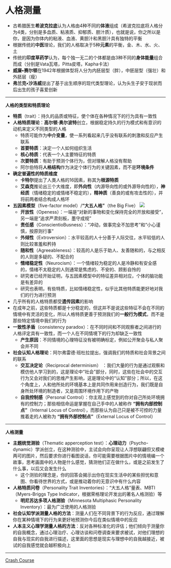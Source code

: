 # 人格测量
* 古希腊医生**希波克拉底**认为人格由4种不同的**体液**组成（希波克拉底将人格分为4类，分别是多血质、粘液质、抑郁质、胆汁质），也就是说，你之所以是你，是因为你体内的粘液、血液、黄胆汁和黑胆汁具有独特的平衡
* 根据传统的**中医**理论，我们的人格取决于5种**元素**的平衡，金、木、水、火、土
* 传统的**印度草药学**认为，每个独一无二的个体都是由3种不同的**身体能量**组合而成（分别是Vata瓦塔，Pitta皮塔，Kapha卡法）
* **威廉•赛尔顿**在1942年根据体型将人分为内胚层型（胖），中胚层型（强壮）和外胚层（瘦）
* **弗兰克•沙洛威**提出了基于出生顺序的现代类型理论，认为头生子安于现状而后出生的孩子喜爱创新
---
**人格的类型和特质理论**
* **特质**（trait）：持久的品质或特征，使个体在各种情况下的行为具有一致性
* **人格特质理论**：**高尔顿·奥尔波特**创立，根据稳定持久的行为模式和有意识的动机来定义不同类型的人格
  * 特质可能作为**中介变量**，使一系列看起来几乎没有联系的刺激和反应产生联系
  * **首要特质**：决定一个人如何组织生活
  * **核心特质**：代表一个人主要特征的特质
  * **次要特质**：有助于预测个体行为，但对理解人格没有帮助
  * 阿尔伯特将**人格结构**作为决定个体行为的关键因素，而不是**环境条件**
* **确定普遍性的特质维度**
  * **卡特尔**提出了人类人格的16因素，称其为**根源特质**
  * **艾森克**推论出三个大维度，即**外向性**（内源导向性的或外源导向性的），**神经质**（情绪稳定的或情绪不稳定的），**精神质**（善良的或有攻击性的），并将前两者结合构成人格环
* **五因素模型**（five-factor model）/**“大五人格”**（the Big Five）
  ![](images/theBigFive.png)
  * **开放性**（Openess）：一端是“对新的事物和变化保持完全的开放和接受”，另一端是“追求严肃刻板，墨守成规”
  * **责任感**（ConscientioBusness）：“冲动，做事完全不加思考”和“小心谨慎，按原则行事”
  * **外倾性**（Extroversion）：水平较高的人十分善于人际交往，水平较低的人则比较害羞和矜持
  * **随和性**（Agreeableness）：较高的人是乐于助人、友善随和的，与之相反的人则是多疑的、不配合的
  * **情绪稳定性**（Neurocism）：一个情绪较为稳定的人是冷静和有安全感的，情绪不太稳定的人则通常是焦虑的、不安的、顾影自怜的
  * 研究者已经开始证明，与五因素模型中的特征差异相对应，个体的脑功能是有差异的
  * 研究也表明，有些特质，比如情绪稳定性，似乎比其他特质能更好地对我们的行为进行预测
* 几乎所有的人格特质都受**遗传因素**的影响
* 在成年之前，这些特质都是十分稳定的，但这并不是说这些特征不会在不同的情境中有灵活的变化，所以人格特质更善于预测我们的**一般行为模式**，而不是那些特定情境中我们的行为
* **一致性矛盾**（consistency paradox）：在不同时间和不同观察者之间进行的人格评定具有一致性，而一个人在不同情境下的行为却缺乏一致性
  * **产生原因**：不同情境的心理特征没有被明确标定，例如公开聚会与私人聚会并不同
* **社会认知人格理论**：阿尔弗雷德·班杜拉提出，强调我们的特质和社会背景之间的联系
  * **交互决定论**（Reciprocal determinism） ：我们大量的行为是通过观察和模仿他人学习到的，这是理论中“社会”部分，同时，这些在社会中的交互行为又会对我们的思维产生影响，这是理论中的“认知”部分；所以，在这个角度上，人和他所处的环境基本上是共同作用来创造行为，我们既是自身所处环境的制造者，又是周围环境作用下的产物
  * **自我控制感**（Personal Control）：你主观上感觉到的你对自己所处环境拥有的控制力；那些相信命运是掌握在自己手中的人被称作 **“拥有内部控制点”**（Internal Locus of Control），而那些认为自己只是被不可控的力量推着走的人被称为 **“拥有外部控制点”**（External Locus of Control）

---
**人格测量**
* **主题统觉测验**（Thematic apperception test）：**心理动力**（Psycho-dynamic）学派创立，在这种测验中，主试会向你呈现让人浮想联翩但又模棱两可的图片，然后要求你进行看图说话，你可能需要根据图片中的情境编一个故事，思考画面中的人物是什么感觉，猜测他们正在做什么，或是之前发生了什么事，以后又会发生什么
  * 这个测验的理念是，你的回答会揭示出你在现实生活中的某些担忧和意图、你看待世界的方式，或是推动着你的无意识中有什么内容
* **人格特质问卷**（Personality Trait Inventories）：“大五人格”量表、MBTI（Myers-Briggs Type Indicator，根据荣格理论开发出的著名人格测验）等
  * **明尼苏达多项人格测验**（Minnesota Multiphasic Personality Inventory）：最为广泛使用的人格测验
* **社会认知学派测量人格的方法**：测量人们在不同背景下的行为反应，通过理解你在某种情境下的行为来更好地预测你今后在类似情境中的反应
* **人本主义心理学测量人格的方法**：反对各种标准化的评估；他们倾向于测量你的自我概念，通过心理治疗、心理访谈和问卷调查来要求被试，对他们理想的自我与现实的自我进行描述，这里面的思想是现实与理想中的自我越接近，被试的自我感觉就会越积极向上
---
[Crash Course](https://www.bilibili.com/video/BV1Zs411c7W6?p=23)


